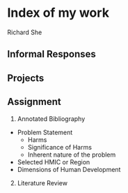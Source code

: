 # Index of my work 

Richard She 

## Informal Responses

## Projects

## Assignment 

1. Annotated Bibliography 
- Problem Statement 
  - Harms
  - Significance of Harms
  - Inherent nature of the problem 
- Selected HMIC or Region
- Dimensions of Human Development

2. Literature Review
